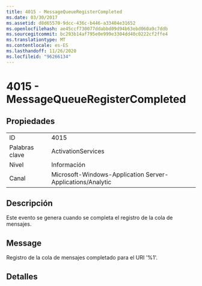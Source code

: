 ```yaml
---
title: 4015 - MessageQueueRegisterCompleted
ms.date: 03/30/2017
ms.assetid: d8d65570-9dcc-436c-b446-a33404e31652
ms.openlocfilehash: ae45ccf730077ddabbd09d94b63ebd060a9c7ddb
ms.sourcegitcommit: bc293b14af795e0e999e3304dd40c0222cf2ffe4
ms.translationtype: MT
ms.contentlocale: es-ES
ms.lasthandoff: 11/26/2020
ms.locfileid: "96266134"
---
```

# <a name="4015---messagequeueregistercompleted"></a>4015 - MessageQueueRegisterCompleted

## <a name="properties"></a>Propiedades  
  
|||  
|-|-|  
|ID|4015|  
|Palabras clave|ActivationServices|  
|Nivel|Información|  
|Canal|Microsoft-Windows-Application Server-Applications/Analytic|  
  
## <a name="description"></a>Descripción  

 Este evento se genera cuando se completa el registro de la cola de mensajes.  
  
## <a name="message"></a>Message  

 Registro de la cola de mensajes completado para el URI '%1'.  
  
## <a name="details"></a>Detalles
